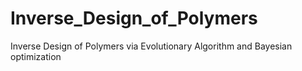 # Inverse_Design_of_Polymers
Inverse Design of Polymers via Evolutionary Algorithm and Bayesian optimization
